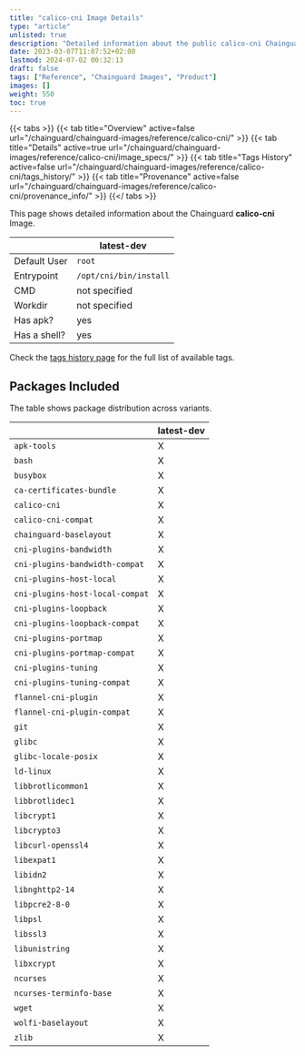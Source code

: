 ```yaml
---
title: "calico-cni Image Details"
type: "article"
unlisted: true
description: "Detailed information about the public calico-cni Chainguard Image."
date: 2023-03-07T11:07:52+02:00
lastmod: 2024-07-02 00:32:13
draft: false
tags: ["Reference", "Chainguard Images", "Product"]
images: []
weight: 550
toc: true
---
```


{{< tabs >}}
{{< tab title="Overview" active=false url="/chainguard/chainguard-images/reference/calico-cni/" >}}
{{< tab title="Details" active=true url="/chainguard/chainguard-images/reference/calico-cni/image_specs/" >}}
{{< tab title="Tags History" active=false url="/chainguard/chainguard-images/reference/calico-cni/tags_history/" >}}
{{< tab title="Provenance" active=false url="/chainguard/chainguard-images/reference/calico-cni/provenance_info/" >}}
{{</ tabs >}}

This page shows detailed information about the Chainguard **calico-cni** Image.

|              | latest-dev             |
|--------------|------------------------|
| Default User | `root`                 |
| Entrypoint   | `/opt/cni/bin/install` |
| CMD          | not specified          |
| Workdir      | not specified          |
| Has apk?     | yes                    |
| Has a shell? | yes                    |

Check the [tags history page](/chainguard/chainguard-images/reference/calico-cni/tags_history/) for the full list of available tags.

## Packages Included
The table shows package distribution across variants.

|                                 | latest-dev |
|---------------------------------|------------|
| `apk-tools`                     | X          |
| `bash`                          | X          |
| `busybox`                       | X          |
| `ca-certificates-bundle`        | X          |
| `calico-cni`                    | X          |
| `calico-cni-compat`             | X          |
| `chainguard-baselayout`         | X          |
| `cni-plugins-bandwidth`         | X          |
| `cni-plugins-bandwidth-compat`  | X          |
| `cni-plugins-host-local`        | X          |
| `cni-plugins-host-local-compat` | X          |
| `cni-plugins-loopback`          | X          |
| `cni-plugins-loopback-compat`   | X          |
| `cni-plugins-portmap`           | X          |
| `cni-plugins-portmap-compat`    | X          |
| `cni-plugins-tuning`            | X          |
| `cni-plugins-tuning-compat`     | X          |
| `flannel-cni-plugin`            | X          |
| `flannel-cni-plugin-compat`     | X          |
| `git`                           | X          |
| `glibc`                         | X          |
| `glibc-locale-posix`            | X          |
| `ld-linux`                      | X          |
| `libbrotlicommon1`              | X          |
| `libbrotlidec1`                 | X          |
| `libcrypt1`                     | X          |
| `libcrypto3`                    | X          |
| `libcurl-openssl4`              | X          |
| `libexpat1`                     | X          |
| `libidn2`                       | X          |
| `libnghttp2-14`                 | X          |
| `libpcre2-8-0`                  | X          |
| `libpsl`                        | X          |
| `libssl3`                       | X          |
| `libunistring`                  | X          |
| `libxcrypt`                     | X          |
| `ncurses`                       | X          |
| `ncurses-terminfo-base`         | X          |
| `wget`                          | X          |
| `wolfi-baselayout`              | X          |
| `zlib`                          | X          |

